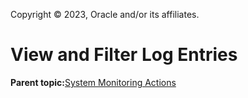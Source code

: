 Copyright © 2023, Oracle and/or its affiliates.

# View and Filter Log Entries

**Parent topic:**[System Monitoring Actions](../topics/cockpit-monitor.md)

